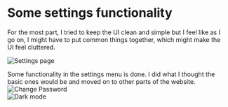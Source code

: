 # Some settings functionality

For the most part, I tried to keep the UI clean and simple but I feel like as I go on, 
I might have to put common things together, which might make the UI feel cluttered.  

![Settings page](/images/BudgetAppImages/SettingsPage.png "Settings page")  

Some functionality in the settings menu is done. I did what I thought the basic ones would 
be and moved on to other parts of the website.  
![Change Password](/images/BudgetAppImages/SettingsChangePassword.png "Change Password")  
![Dark mode](/images/BudgetAppImages/SettingsDarkmodeFunction.png "Dark mode")  